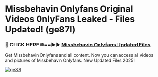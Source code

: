 # Missbehavin Onlyfans Original Videos 0nlyFans Leaked - Files Updated! (ge87l)

<h3>🔴 CLICK HERE 🌐==►► <a href="https://tinyurl.com/2m67pmp6" rel="nofollow">Missbehavin Onlyfans Updated Files</a></h3>

Get Missbehavin Onlyfans and all content. Now you can access all videos and pictures of Missbehavin Onlyfans. New Updated Files 2025!

[![ge87l](https://i.imgur.com/H4QAA4z.gif)](https://tinyurl.com/2m67pmp6)